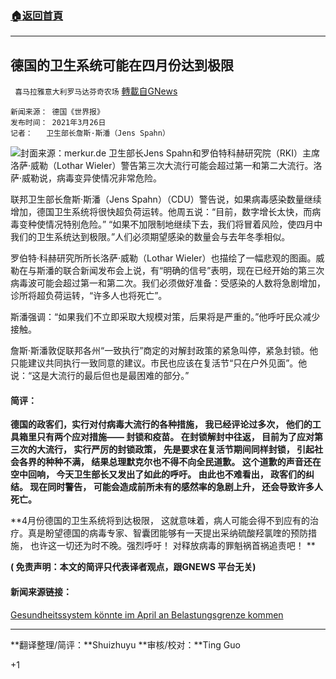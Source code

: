 ###  [:house:返回首頁](https://github.com/ourhimalayas/txt)
---

## 德国的卫生系统可能在四月份达到极限
` 喜马拉雅意大利罗马达芬奇农场` [轉載自GNews](https://gnews.org/zh-hans/1023759/)

```
新闻来源： 德国《世界报》
发布时间： 2021年3月26日 
记者：   卫生部长詹斯·斯潘（Jens Spahn）
```

![]()![](https://gnews.org/wp-content/uploads/2021/03/c_pic_161655163479733.jpg-e1616800652993.png)封面来源：merkur.de
卫生部长Jens Spahn和罗伯特科赫研究院（RKI）主席洛萨·威勒（Lothar Wieler）警告第三次大流行可能会超过第一和第二大流行。洛萨·威勒说，病毒变异使情况非常危险。

联邦卫生部长詹斯·斯潘（Jens Spahn）（CDU）警告说，如果病毒感染数量继续增加，德国卫生系统将很快超负荷运转。他周五说：“目前，数字增长太快，而病毒变种使情况特别危险。” “如果不加限制地继续下去，我们将冒着风险，使四月中我们的卫生系统达到极限。”人们必须期望感染的数量会与去年冬季相似。

罗伯特·科赫研究所所长洛萨·威勒（Lothar Wieler）也描绘了一幅悲观的图画。威勒在与斯潘的联合新闻发布会上说，有“明确的信号”表明，现在已经开始的第三次病毒波可能会超过第一和第二次。我们必须做好准备：受感染的人数将急剧增加，诊所将超负荷运转，“许多人也将死亡”。

斯潘强调：“如果我们不立即采取大规模对策，后果将是严重的。”他呼吁民众减少接触。

詹斯·斯潘敦促联邦各州“一致执行”商定的对解封政策的紧急叫停，紧急封锁。他只能建议共同执行一致同意的建议。市民也应该在复活节“只在户外见面”。他说：“这是大流行的最后但也是最困难的部分。”

#### 简评： 

**德国的政客们，实行对付病毒大流行的各种措施， 我已经评论过多次， 他们的工具箱里只有两个应对措施—— 封锁和疫苗。 在封锁解封中往返， 目前为了应对第三次的大流行， 实行严厉的封锁政策， 先是要求在复活节期间同样封锁， 引起社会各界的种种不满， 结果总理默克尔也不得不向全民道歉。 这个道歉的声音还在空中回响， 今天卫生部长又发出了如此的呼吁。 由此也不难看出， 政客们的纠结。 现在同时警告， 可能会造成前所未有的感然率的急剧上升， 还会导致许多人死亡。**

**4月份德国的卫生系统将到达极限， 这就意味着，病人可能会得不到应有的治疗。真是盼望德国的病毒专家、智囊团能够有一天提出采纳硫酸羟氯喹的预防措施， 也许这一切还为时不晚。强烈呼吁！ 对释放病毒的罪魁祸首祸追责吧！ **

**( 免责声明：本文的简评只代表译者观点，跟GNEWS 平台无关)**

#### **新闻来源链接：**

[Gesundheitssystem könnte im April an Belastungsgrenze kommen](https://www.welt.de/politik/deutschland/article229190583/Jens-Spahn-Gesundheitssystem-koennte-im-April-an-Belastungsgrenze-kommen.html)

* * *

**翻译整理/简评：**Shuizhuyu **审核/校对：**Ting Guo

+1
